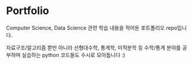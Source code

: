 # Portfolio
Computer Science, Data Science 관련 학습 내용을 적어둔 포트폴리오 repo입니다. 

자료구조/알고리즘 뿐만 아니라 선형대수학, 통계학, 미적분학 등 수학/통계 분야를 공부하며 실습하는 python 코드들도 수시로 모아둡니다 :)
